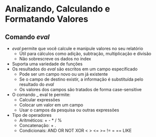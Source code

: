 # Analizando, Calculando e Formatando Valores

## Comando _eval_

* _eval_ permite que você calcule e manipule valores no seu relatório
	* Útil para cálculos como adição, subtração, multiplicação e divisão
	* Não sobrescreve os dados no index
* Suporta uma variedade de funções
*  Os resultados do _eval_ são escritos em um campo especificado
	* Pode ser um campo novo ou um já existente
	* Se o campo de destino existir, a informação é substituída pelo resultado do _eval_
	* Os valores dos campos são tratados de forma case-sensitive
* O comando _ eval te permite:
	* Calcular expressões
	* Colocar um valor em um campo
	* Usar o campos da pesquisa ou outras expressões
* Tipo de operadores
	* Aritméticos:  + - * / %
	*  Concatenação: + .
	* Condicionais: AND OR NOT XOR < > <= >= != = == LIKE
<!--stackedit_data:
eyJoaXN0b3J5IjpbMTA2ODQzNjMxMywtMTU3NDEwMjQ4OF19
-->